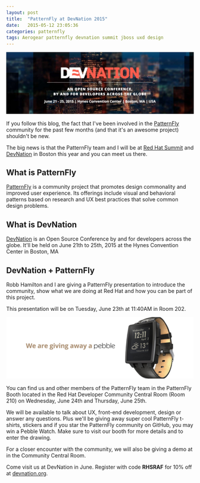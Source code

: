 ```yaml
---
layout: post
title:  "PatternFly at DevNation 2015"
date:   2015-05-12 23:05:36
categories: patternfly
tags: Aerogear patternfly devnation summit jboss uxd design
---
```


![DevNation + PatternFly](/img/patternfly-devnation/devnation-patternfly.jpg)

If you follow this blog, the fact that I've been involved in the [PatternFly](https://www.patternfly.org) community for the past few months (and that it's an awesome project) shouldn't be new.

The big news is that the PatternFly team and I will be at [Red Hat Summit](http://www.redhat.com/summit) and [DevNation](http://www.devnation.org) in Boston this year and you can meet us there.

## What is PatternFly

[PatternFly](https://www.patternfly.org) is a community project that promotes design commonality and improved user experience. Its offerings include visual and behavioral patterns based on research and UX best practices that solve common design problems. 

## What is DevNation

[DevNation](http://www.devnation.org) is an Open Source Conference by and for developers across the globe. It'll be held on June 21th to 25th, 2015 at the Hynes Convention Center in Boston, MA

## DevNation + PatternFly

Robb Hamilton and I are giving a PatternFly presentation to introduce the community, show what we are doing at Red Hat and how you can be part of this project.

This presentation will be on Tuesday, June 23th at 11:40AM in Room 202.

![Pebble watch](/img/patternfly-devnation/pebble.jpg)

You can find us and other members of the PatternFly team in the PatternFly Booth located in the Red Hat Developer Community Central Room (Room 210) on Wednesday, June 24th and Thursday, June 25th.

We will be available to talk about UX, front-end development, design or answer any questions. Plus we'll be giving away super cool PatternFly t-shirts, stickers and if you star the PatternFly community on GitHub, you may win a Pebble Watch. Make sure to visit our booth for more details and to enter the drawing. 

For a closer encounter with the community, we will also be giving a demo at in the Community Central Room.

Come visit us at DevNation in June. Register with code **RHSRAF** for 10% off at [devnation.org](http://www.devnation.org).


